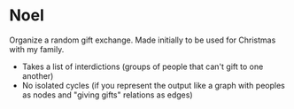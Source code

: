 # Noel

Organize a random gift exchange. Made initially to be used for Christmas with my family.

- Takes a list of interdictions (groups of people that can't gift to one another)
- No isolated cycles (if you represent the output like a graph with peoples as nodes and "giving gifts" relations as edges)

